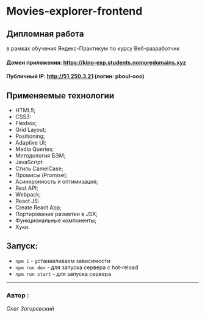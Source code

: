 # Movies-explorer-frontend
## Дипломная работа
в рамках обучения Яндекс-Практикум по курсу Веб-разработчик


#### Домен приложения: https://kino-exp.students.nomoredomains.xyz
#### Публичный IP: http://51.250.3.21 (логин: pboul-ooo)

## Применяемые технологии

* HTML5;
* CSS3:
* Flexbox;
* Grid Layout;
* Positioning;
* Adaptive UI;
* Media Queries;
* Методология БЭМ;
* JavaScript:
* Стиль CamelCase;
* Промисы (Promise);
* Асинхронность и оптимизация;
* Rest API;
* Webpack;
* React JS:
* Create React App;
* Портирование разметки в JSX;
* Функциональные компоненты;
* Хуки.


## Запуск:

* `npm i` - устанавливаем зависимости
* `npm run dev` - для запуска сервера с hot-reload
* `npm run start` - для запуска сервера

---

 ### Автор :
 *Олег Загоревский*

